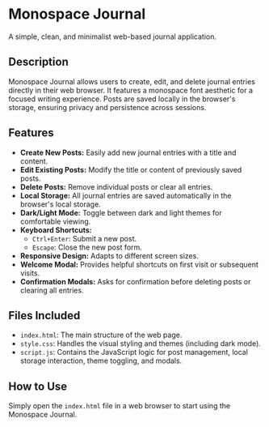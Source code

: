 # Monospace Journal

A simple, clean, and minimalist web-based journal application.

## Description

Monospace Journal allows users to create, edit, and delete journal entries directly in their web browser. It features a monospace font aesthetic for a focused writing experience. Posts are saved locally in the browser's storage, ensuring privacy and persistence across sessions.

## Features

* **Create New Posts:** Easily add new journal entries with a title and content.
* **Edit Existing Posts:** Modify the title or content of previously saved posts.
* **Delete Posts:** Remove individual posts or clear all entries.
* **Local Storage:** All journal entries are saved automatically in the browser's local storage.
* **Dark/Light Mode:** Toggle between dark and light themes for comfortable viewing.
* **Keyboard Shortcuts:**
    * `Ctrl+Enter`: Submit a new post.
    * `Escape`: Close the new post form.
* **Responsive Design:** Adapts to different screen sizes.
* **Welcome Modal:** Provides helpful shortcuts on first visit or subsequent visits.
* **Confirmation Modals:** Asks for confirmation before deleting posts or clearing all entries.

## Files Included

* `index.html`: The main structure of the web page.
* `style.css`: Handles the visual styling and themes (including dark mode).
* `script.js`: Contains the JavaScript logic for post management, local storage interaction, theme toggling, and modals.

## How to Use

Simply open the `index.html` file in a web browser to start using the Monospace Journal.

